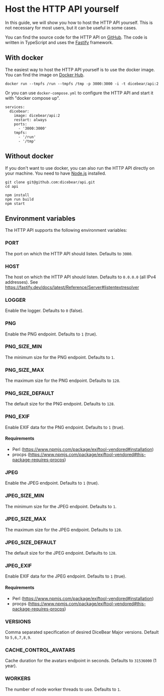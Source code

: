 # Host the HTTP API yourself

In this guide, we will show you how to host the HTTP API yourself. This is not
necessary for most users, but it can be useful in some cases.

You can find the source code for the HTTP API on
[GitHub](https://github.com/dicebear/api). The code is written in TypeScript and
uses the [Fastify](https://www.fastify.io/) framework.

## With docker

The easiest way to host the HTTP API yourself is to use the docker image. You
can find the image on [Docker Hub](https://hub.docker.com/r/dicebear/api).

```
docker run --tmpfs /run --tmpfs /tmp -p 3000:3000 -i -t dicebear/api:2
```

Or you can use `docker-compose.yml` to configure the HTTP API and start it with
"docker compose up".

```
services:
  dicebear:
    image: dicebear/api:2
    restart: always
    ports:
      - '3000:3000'
    tmpfs:
      - '/run'
      - '/tmp'
```

## Without docker

If you don't want to use docker, you can also run the HTTP API directly on your
machine. You need to have [Node.js](https://nodejs.org/) installed.

```
git clone git@github.com:dicebear/api.git
cd api

npm install
npm run build
npm start
```

## Environment variables

The HTTP API supports the following environment variables:

### PORT

The port on which the HTTP API should listen. Defaults to `3000`.

### HOST

The host on which the HTTP API should listen. Defaults to `0.0.0.0` (all IPv4
addresses). See
https://fastify.dev/docs/latest/Reference/Server#listentextresolver

### LOGGER

Enable the logger. Defaults to `0` (false).

### PNG

Enable the PNG endpoint. Defaults to `1` (true).

### PNG_SIZE_MIN

The minimum size for the PNG endpoint. Defaults to `1`.

### PNG_SIZE_MAX

The maximum size for the PNG endpoint. Defaults to `128`.

### PNG_SIZE_DEFAULT

The default size for the PNG endpoint. Defaults to `128`.

### PNG_EXIF

Enable EXIF data for the PNG endpoint. Defaults to `1` (true).

#### Requirements

- Perl (https://www.npmjs.com/package/exiftool-vendored#installation)
- procps
  (https://www.npmjs.com/package/exiftool-vendored#this-package-requires-procps)

### JPEG

Enable the JPEG endpoint. Defaults to `1` (true).

### JPEG_SIZE_MIN

The minimum size for the JPEG endpoint. Defaults to `1`.

### JPEG_SIZE_MAX

The maximum size for the JPEG endpoint. Defaults to `128`.

### JPEG_SIZE_DEFAULT

The default size for the JPEG endpoint. Defaults to `128`.

### JPEG_EXIF

Enable EXIF data for the JPEG endpoint. Defaults to `1` (true).

#### Requirements

- Perl (https://www.npmjs.com/package/exiftool-vendored#installation)
- procps
  (https://www.npmjs.com/package/exiftool-vendored#this-package-requires-procps)

### VERSIONS

Comma separated specification of desired DiceBear Major versions. Default to
`5,6,7,8,9`.

### CACHE_CONTROL_AVATARS

Cache duration for the avatars endpoint in seconds. Defaults to `31536000` (1
year).

### WORKERS

The number of node worker threads to use. Defaults to `1`.
